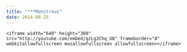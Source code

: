 ```yaml
---
title: "***Monstrous"
date: 2014-08-25
---
```


    <iframe width="640" height="360" src="http://youtube.com/embed/qzLg2Chq_U8" frameborder="0" webkitallowfullscreen mozallowfullscreen allowfullscreen></iframe>

  
